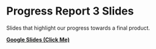 # Progress Report 3 Slides

Slides that highlight our progress towards a final product.

[**Google Slides (Click Me)**](https://docs.google.com/presentation/d/1_QjnVBa18QjCM7rzX_N4geD7lekv2IRtm0PoWVWbiXI/edit?usp=sharing)
